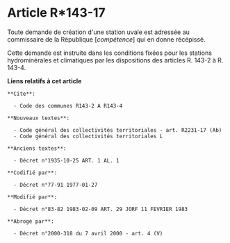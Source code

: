 # Article R*143-17

Toute demande de création d'une station uvale est adressée au commissaire de la République [*compétence*] qui en donne
récépissé.

Cette demande est instruite dans les conditions fixées pour les stations hydrominérales et climatiques par les dispositions
des articles R. 143-2 à R. 143-4.

**Liens relatifs à cet article**

	**Cite**:

	  - Code des communes R143-2 A R143-4

	**Nouveaux textes**:

	  - Code général des collectivités territoriales - art. R2231-17 (Ab)
	  - Code général des collectivités territoriales L

	**Anciens textes**:

	  - Décret n°1935-10-25 ART. 1 AL. 1

	**Codifié par**:

	  - Décret n°77-91 1977-01-27

	**Modifié par**:

	  - Décret n°83-82 1983-02-09 ART. 29 JORF 11 FEVRIER 1983

	**Abrogé par**:

	  - Décret n°2000-318 du 7 avril 2000 - art. 4 (V)
